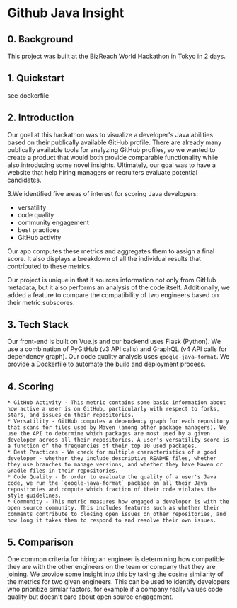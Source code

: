 # Github Java Insight
## 0. Background
This project was built at the BizReach World Hackathon in Tokyo in 2 days.

## 1. Quickstart

see dockerfile

## 2. Introduction

Our goal at this hackathon was to visualize a developer's Java abilities based on their publically available GitHub profile. There are already many publically available tools for analyzing GitHub profiles, so we wanted to create a product that would both provide comparable functionality while also introducing some novel insights. Ultimately, our goal was to have a website that help hiring managers or recruiters evaluate potential candidates.

3.We identified five areas of interest for scoring Java developers:

* versatility
* code quality
* community engagement
* best practices
* GitHub activity

Our app computes these metrics and aggregates them to assign a final score. It also displays a breakdown of all the individual results that contributed to these metrics.

Our project is unique in that it sources information not only from GitHub metadata, but it also performs an analysis of the code itself. Additionally, we added a feature to compare the compatibility of two engineers based on their metric subscores.

## 3. Tech Stack

Our front-end is built on Vue.js and our backend uses Flask (Python). We use a combination of PyGitHub (v3 API calls) and GraphQL (v4 API calls for dependency graph). Our code quality analysis uses `google-java-format`. We provide a Dockerfile to automate the build and deployment process.

## 4. Scoring

    * GitHub Activity - This metric contains some basic information about how active a user is on GitHub, particularly with respect to forks, stars, and issues on their repositories.
    * Versatility - GitHub computes a dependency graph for each repository that scans for files used by Maven (among other package managers). We use the API to determine which packages are most used by a given developer across all their repositories. A user's versatility score is a function of the frequencies of their top 10 used packages.
    * Best Practices - We check for multiple characteristics of a good developer - whether they include descriptive README files, whether they use branches to manage versions, and whether they have Maven or Gradle files in their repositories.
    * Code Quality - In order to evaluate the quality of a user's Java code, we run the `google-java-format` package on all their Java repositories and compute which fraction of their code violates the style guidelines.
    * Community - This metric measures how engaged a developer is with the open source community. This includes features such as whether their comments contribute to closing open issues on other repositories, and how long it takes them to respond to and resolve their own issues.

## 5. Comparison

One common criteria for hiring an engineer is determining how compatible they are with the other engineers on the team or company that they are joining. We provide some insight into this by taking the cosine similarity of the metrics for two given engineers. This can be used to identify developers who prioritize similar factors, for example if a company really values code quality but doesn't care about open source engagement.
